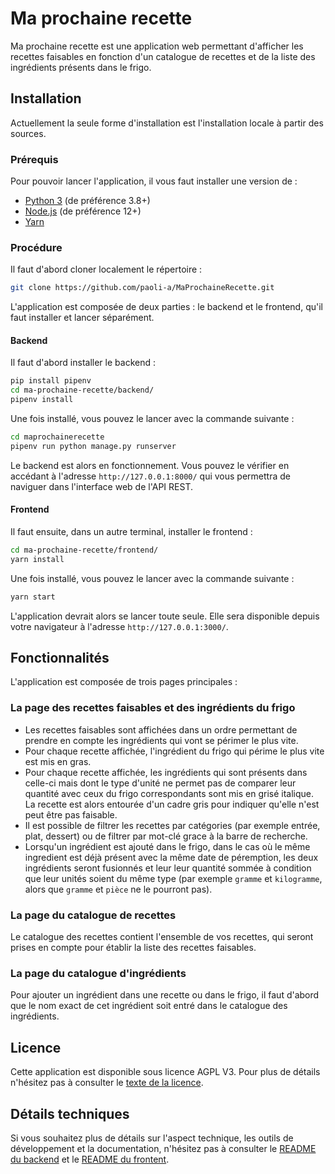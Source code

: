 # Ma prochaine recette

Ma prochaine recette est une application web permettant d'afficher les recettes faisables en fonction d'un catalogue de recettes et de la liste des ingrédients présents dans le frigo.

## Installation

Actuellement la seule forme d'installation est l'installation locale à partir des sources.

### Prérequis

Pour pouvoir lancer l'application, il vous faut installer une version de :

- [Python 3](https://www.python.org/) (de préférence 3.8+)
- [Node.js](https://nodejs.org/) (de préférence 12+)
- [Yarn](https://yarnpkg.com/)

### Procédure

Il faut d'abord cloner localement le répertoire :

```bash
git clone https://github.com/paoli-a/MaProchaineRecette.git
```

L'application est composée de deux parties : le backend et le frontend, qu'il faut installer et lancer séparément.

#### Backend

Il faut d'abord installer le backend :

```bash
pip install pipenv
cd ma-prochaine-recette/backend/
pipenv install
```

Une fois installé, vous pouvez le lancer avec la commande suivante :

```bash
cd maprochainerecette
pipenv run python manage.py runserver
```

Le backend est alors en fonctionnement. Vous pouvez le vérifier en accédant à l'adresse `http://127.0.0.1:8000/` qui vous permettra de naviguer dans l'interface web de l'API REST.

#### Frontend

Il faut ensuite, dans un autre terminal, installer le frontend :

```bash
cd ma-prochaine-recette/frontend/
yarn install
```

Une fois installé, vous pouvez le lancer avec la commande suivante :

```bash
yarn start
```

L'application devrait alors se lancer toute seule. Elle sera disponible depuis votre navigateur à l'adresse `http://127.0.0.1:3000/`.

## Fonctionnalités

L'application est composée de trois pages principales :

### La page des recettes faisables et des ingrédients du frigo

- Les recettes faisables sont affichées dans un ordre permettant de prendre en compte les ingrédients qui vont se périmer le plus vite.
- Pour chaque recette affichée, l'ingrédient du frigo qui périme le plus vite est mis en gras.
- Pour chaque recette affichée, les ingrédients qui sont présents dans celle-ci mais dont le type d'unité ne permet pas de comparer leur quantité avec ceux du frigo correspondants sont mis en grisé italique. La recette est alors entourée d'un cadre gris pour indiquer qu'elle n'est peut être pas faisable.
- Il est possible de filtrer les recettes par catégories (par exemple entrée, plat, dessert) ou de filtrer par mot-clé grace à la barre de recherche.
- Lorsqu'un ingrédient est ajouté dans le frigo, dans le cas où le même ingredient est déjà présent avec la même date de péremption, les deux ingrédients seront fusionnés et leur leur quantité sommée à condition que leur unités soient du même type (par exemple `gramme` et `kilogramme`, alors que `gramme` et `pièce` ne le pourront pas).

### La page du catalogue de recettes

Le catalogue des recettes contient l'ensemble de vos recettes, qui seront prises en compte pour établir la liste des recettes faisables.

### La page du catalogue d'ingrédients

Pour ajouter un ingrédient dans une recette ou dans le frigo, il faut d'abord que le nom exact de cet ingrédient soit entré dans le catalogue des ingrédients.

## Licence

Cette application est disponible sous licence AGPL V3. Pour plus de détails n'hésitez pas à consulter le [texte de la licence](LICENSE).

## Détails techniques

Si vous souhaitez plus de détails sur l'aspect technique, les outils de développement et la documentation, n'hésitez pas à consulter le [README du backend](backend/README.md) et le [README du frontent](frontend/README.md).
